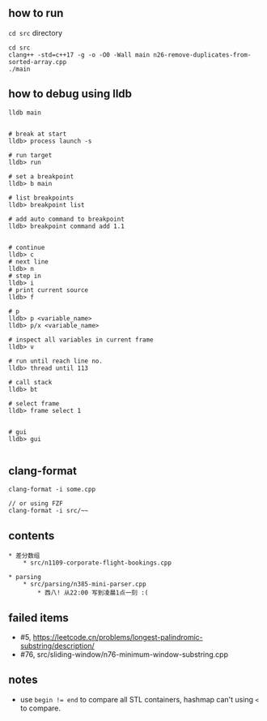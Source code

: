 

## how to run

`cd src` directory

```shell
cd src
clang++ -std=c++17 -g -o -O0 -Wall main n26-remove-duplicates-from-sorted-array.cpp
./main
```


## how to debug using lldb

```shell
lldb main


# break at start
lldb> process launch -s

# run target
lldb> run

# set a breakpoint
lldb> b main

# list breakpoints
lldb> breakpoint list

# add auto command to breakpoint
lldb> breakpoint command add 1.1


# continue 
lldb> c
# next line
lldb> n
# step in
lldb> i
# print current source
lldb> f

# p
lldb> p <variable_name>
lldb> p/x <variable_name>

# inspect all variables in current frame
lldb> v

# run until reach line no.
lldb> thread until 113

# call stack 
lldb> bt

# select frame
lldb> frame select 1


# gui
lldb> gui


```





## clang-format
```
clang-format -i some.cpp

// or using FZF
clang-format -i src/~~
```


## contents


```
* 差分数组
    * src/n1109-corporate-flight-bookings.cpp

* parsing
    * src/parsing/n385-mini-parser.cpp
        * 西八! 从22:00 写到凌晨1点一刻 :(
```


## failed items
* #5, https://leetcode.cn/problems/longest-palindromic-substring/description/
* #76, src/sliding-window/n76-minimum-window-substring.cpp


## notes

- use `begin != end` to compare all STL containers, hashmap can't using `<` to compare.
